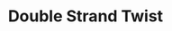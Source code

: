 ---
layout: piece
collection_: jewelry
title: Double Strand Twist
id: double-strand-twist
media: Wood, sone, plastic, metal
dimensions: 20" full length, 10" hanging
description: African wood, black onyx, red plastic, metal with metal clasp.
price: $45
create_date: 2015
---